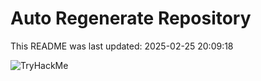 # Auto Regenerate Repository

This README was last updated: 2025-02-25 20:09:18

 ![TryHackMe](https://tryhackme.com/badge/533634)